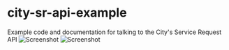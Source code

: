 # city-sr-api-example
Example code and documentation for talking to the City's Service Request API
![Screenshot](screenshot.png)
![Screenshot](screenshot.png)

